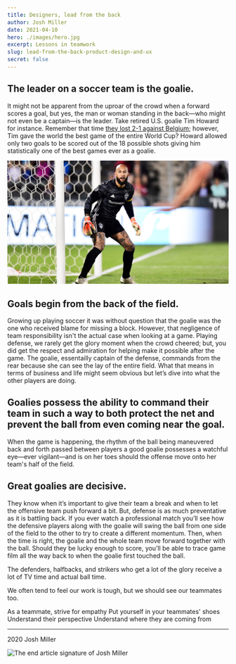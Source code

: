 ```yaml
---
title: Designers, lead from the back
author: Josh Miller
date: 2021-04-10
hero: ./images/hero.jpg
excerpt: Lessons in teamwork
slug: lead-from-the-back-product-design-and-ux
secret: false
---
```


## The leader on a soccer team is the goalie.
It might not be apparent from the uproar of the crowd when a forward scores a goal, but yes, the man or woman standing in the back—who might not even be a captain—is the leader. Take retired U.S. goalie Tim Howard for instance. Remember that time [they lost 2-1 against Belgium](https://fivethirtyeight.com/features/tim-howard-lost-but-he-just-had-the-best-match-of-the-world-cup/); however, Tim gave the world the best game of the entire World Cup? Howard allowed only two goals to be scored out of the 18 possible shots giving him statistically one of the best games ever as a goalie. 

<div className="Image__Small">
  <img src="./images/tim-howard-goalie.jpg" alt="USA Goalie Tim Howard" />
</div>

## Goals begin from the back of the field. 
Growing up playing soccer it was without question that the goalie was the one who received blame for missing a block. However, that negligence of team responsibility isn't the actual case when looking at a game. Playing defense, we rarely get the glory moment when the crowd cheered; but, you did get the respect and admiration for helping make it possible after the game. The goalie, essentailly captain of the defense, commands from the rear because she can see the lay of the entire field. What that means in terms of business and life might seem obvious but let’s dive into what the other players are doing.

## Goalies possess the ability to command their team in such a way to both protect the net and prevent the ball from even coming near the goal. 
When the game is happening, the rhythm of the ball being maneuvered back and forth passed between players a good goalie possesses a watchful eye—ever vigilant—and is on her toes should the offense move onto her team's half of the field.

## Great goalies are decisive.
They know when it’s important to give their team a break and when to let the offensive team push forward a bit. But, defense is as much preventative as it is battling back. If you ever watch a professional match you’ll see how the defensive players along with the goalie will swing the ball from one side of the field to the other to try to create a different momentum. Then, when the time is right, the goalie and the whole team move forward together with the ball. Should they be lucky enough to score, you’ll be able to trace game film all the way back to when the goalie first touched the ball.

The defenders, halfbacks, and strikers who get a lot of the glory receive a lot of TV time and actual ball time.

We often tend to feel our work is tough, but we should see our teammates too.

As a teammate, strive for empathy
Put yourself in your teammates' shoes
Understand their perspective
Understand where they are coming from

---
2020 Josh Miller

<div className="Image__Small">
  <img
    src="./images/signature.svg"
    title="Logo Signature Josh Miller"
    alt="The end article signature of Josh Miller"
  />
</div>

